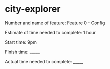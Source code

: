 # city-explorer

Number and name of feature: Feature 0 - Config

Estimate of time needed to complete: 1 hour

Start time: 9pm

Finish time: _____

Actual time needed to complete: _____
